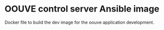 # OOUVE control server Ansible image

Docker file to build the dev image for the oouve application development.

